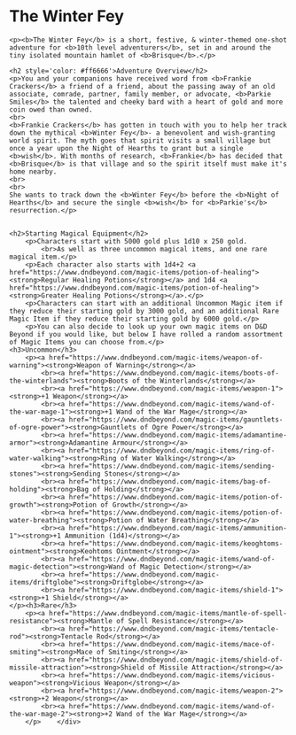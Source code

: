 <body>
	<div class='page-container'>
	<h1 class='page-title';style='color: #6699ff'>The Winter Fey</h1>
	
	<p><b>The Winter Fey</b> is a short, festive, & winter-themed one-shot adventure for <b>10th level adventurers</b>, set in and around the tiny isolated mountain hamlet of <b>Brisque</b>.</p>
	
	<h2 style='color: #ff6666'>Adventure Overview</h2>
	<p>You and your companions have received word from <b>Frankie Crackers</b> a friend of a friend, about the passing away of an old associate, comrade, partner, family member, or advocate, <b>Parkie Smiles</b> the talented and cheeky bard with a heart of gold and more coin owed than owned.
	<br>
	<b>Frankie Crackers</b> has gotten in touch with you to help her track down the mythical <b>Winter Fey</b>- a benevolent and wish-granting world spirit. The myth goes that spirit visits a small village but once a year upon the Night of Hearths to grant but a single <b>wish</b>. With months of research, <b>Frankie</b> has decided that <b>Brisque</b> is that village and so the spirit itself must make it's home nearby.
	<br>
	<br>
	She wants to track down the <b>Winter Fey</b> before the <b>Night of Hearths</b> and secure the single <b>wish</b> for <b>Parkie's</b> resurrection.</p>

	
	<h2>Starting Magical Equipment</h2>
		<p>Characters start with 5000 gold plus 1d10 x 250 gold.
			<br>As well as three uncommon magical items, and one rare magical item.</p>
		<p>Each character also starts with 1d4+2 <a href="https://www.dndbeyond.com/magic-items/potion-of-healing"><strong>Regular Healing Potions</strong></a> and 1d4 <a href="https://www.dndbeyond.com/magic-items/potion-of-healing"><strong>Greater Healing Potions</strong></a>.</p>
		<p>Characters can start with an additional Uncommon Magic item if they reduce their starting gold by 3000 gold, and an additional Rare Magic Item if they reduce their starting gold by 6000 gold.</p>
		<p>You can also decide to look up your own magic items on D&D Beyond if you would like, but below I have rolled a random assortment of Magic Items you can choose from.</p>
	<h3>Uncommon</h3>
		<p><a href="https://www.dndbeyond.com/magic-items/weapon-of-warning"><strong>Weapon of Warning</strong></a>
			<br><a href="https://www.dndbeyond.com/magic-items/boots-of-the-winterlands"><strong>Boots of the Winterlands</strong></a>
			<br><a href="https://www.dndbeyond.com/magic-items/weapon-1"><strong>+1 Weapon</strong></a>
			<br><a href="https://www.dndbeyond.com/magic-items/wand-of-the-war-mage-1"><strong>+1 Wand of the War Mage</strong></a>
			<br><a href="https://www.dndbeyond.com/magic-items/gauntlets-of-ogre-power"><strong>Gauntlets of Ogre Power</strong></a>
			<br><a href="https://www.dndbeyond.com/magic-items/adamantine-armor"><strong>Adamantine Armour</strong></a>
			<br><a href="https://www.dndbeyond.com/magic-items/ring-of-water-walking"><strong>Ring of Water Walking</strong></a>
			<br><a href="https://www.dndbeyond.com/magic-items/sending-stones"><strong>Sending Stones</strong></a>
			<br><a href="https://www.dndbeyond.com/magic-items/bag-of-holding"><strong>Bag of Holding</strong></a>
			<br><a href="https://www.dndbeyond.com/magic-items/potion-of-growth"><strong>Potion of Growth</strong></a>
			<br><a href="https://www.dndbeyond.com/magic-items/potion-of-water-breathing"><strong>Potion of Water Breathing</strong></a>
			<br><a href="https://www.dndbeyond.com/magic-items/ammunition-1"><strong>+1 Ammunition (1d4)</strong></a>
			<br><a href="https://www.dndbeyond.com/magic-items/keoghtoms-ointment"><strong>Keohtoms Ointment</strong></a>
			<br><a href="https://www.dndbeyond.com/magic-items/wand-of-magic-detection"><strong>Wand of Magic Detection</strong></a>
			<br><a href="https://www.dndbeyond.com/magic-items/driftglobe"><strong>Driftglobe</strong></a>
			<br><a href="https://www.dndbeyond.com/magic-items/shield-1"><strong>+1 Shield</strong></a>
	</p><h3>Rare</h3>
		<p><a href="https://www.dndbeyond.com/magic-items/mantle-of-spell-resistance"><strong>Mantle of Spell Resistance</strong></a>
			<br><a href="https://www.dndbeyond.com/magic-items/tentacle-rod"><strong>Tentacle Rod</strong></a>
			<br><a href="https://www.dndbeyond.com/magic-items/mace-of-smiting"><strong>Mace of Smiting</strong></a>
			<br><a href="https://www.dndbeyond.com/magic-items/shield-of-missile-attraction"><strong>Shield of Missile Attraction</strong></a>
			<br><a href="https://www.dndbeyond.com/magic-items/vicious-weapon"><strong>Vicious Weapon</strong></a>
			<br><a href="https://www.dndbeyond.com/magic-items/weapon-2"><strong>+2 Weapon</strong></a>
			<br><a href="https://www.dndbeyond.com/magic-items/wand-of-the-war-mage-2"><strong>+2 Wand of the War Mage</strong></a>
		</p>    </div>
